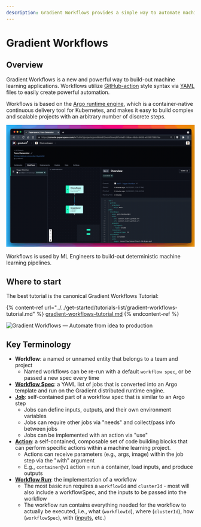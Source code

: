 ```yaml
---
description: Gradient Workflows provides a simple way to automate machine learning tasks.
---
```


# Gradient Workflows

## Overview

Gradient Workflows is a new and powerful way to build-out machine learning applications. Workflows utilize  [GitHub-action](https://docs.github.com/en/actions) style syntax via [YAML](https://en.wikipedia.org/wiki/YAML) files to easily create powerful automation.

Workflows is based on the [Argo runtime engine](https://github.com/argoproj/argo-workflows#what-is-argo-workflows), which is a container-native continuous delivery tool for Kubernetes, and makes it easy to build complex and scalable projects with an arbitrary number of discrete steps.&#x20;

![Examining the logs from a simple workflow.](<../../.gitbook/assets/reading workflow logs dark.gif>)

Workflows is used by ML Engineers to build-out deterministic machine learning pipelines.&#x20;

## Where to start

The best tutorial is the canonical Gradient Workflows Tutorial:

{% content-ref url="../../get-started/tutorials-list/gradient-workflows-tutorial.md" %}
[gradient-workflows-tutorial.md](../../get-started/tutorials-list/gradient-workflows-tutorial.md)
{% endcontent-ref %}



![Gradient Workflows — Automate from idea to production](../../.gitbook/assets/screen-shot-2021-06-16-at-11.17.23-am.png)

## Key Terminology

* **Workflow**: a named or unnamed entity that belongs to a team and project
  * Named workflows can be re-run with a default `workflow spec`, or be passed a new spec every time
* [**Workflow Spec**](workflow-spec.md): a YAML list of jobs that is converted into an Argo template and run on the Gradient distributed runtime engine.
* [**Job**](workflow-spec.md#jobs): self-contained part of a workflow spec that is similar to an Argo step
  * Jobs can define inputs, outputs, and their own environment variables
  * Jobs can require other jobs via "needs" and collect/pass info between jobs
  * Jobs can be implemented with an action via "use"
* [**Action**](gradient-actions.md): a self-contained, composable set of code building blocks that can perform specific actions within a machine learning project.&#x20;
  * Actions can receive parameters (e.g., args, image) within the job step via the "with" argument
  * E.g., `container@v1` action = run a container, load inputs, and produce outputs
* [**Workflow Run**](workflow-spec.md#example-workflow-run-output): the implementation of a workflow
  * The most basic run requires a `workflowId` and `clusterId` - most will also include a workflowSpec, and the inputs to be passed into the workflow
  * The workflow run contains everything needed for the workflow to actually be executed, i.e., what (`workflowId`), where (`clusterId`), how (`workflowSpec`), with ([inputs](workflow-spec.md#inputs), etc.)
